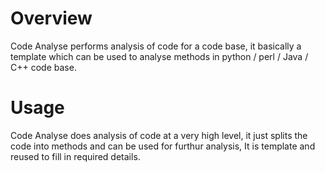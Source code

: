 # Overview
Code Analyse performs analysis of code for a code base, it basically a template which can be used to analyse methods in python / perl / Java / C++ code base.
# Usage
Code Analyse does analysis of code at a very high level, it just splits the code into methods and can be used for furthur analysis, It is template and reused to fill in required details.
